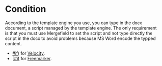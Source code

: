 # Condition #

According to the template engine you use, you can type in the docx document, a script managed by the template engine. The only requirement is that you must use Mergefield to set the script and not type directly the script in the docx to avoid problems because MS Word encode the typped content.

  * [#if(](http://velocity.apache.org/engine/releases/velocity-1.7/user-guide.html#Conditionals) for [Velocity](http://velocity.apache.org/).
  * [[#if](http://freemarker.sourceforge.net/docs/ref_directive_if.html) for [Freemarker](http://freemarker.sourceforge.net/).

